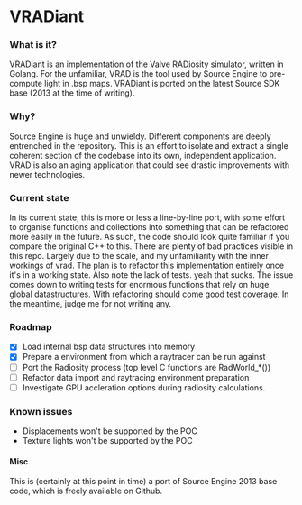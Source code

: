 # VRADiant

### What is it?
VRADiant is an implementation of the Valve RADiosity simulator, written in Golang. For the unfamiliar, VRAD is the tool 
used by Source Engine to pre-compute light in .bsp maps. 
VRADiant is ported on the latest Source SDK base (2013 at the time of writing).

### Why? 
Source Engine is huge and unwieldy. Different components are deeply entrenched in the repository. This is an effort to 
isolate and extract a single coherent section of the codebase into its own, independent application. VRAD is also an aging application that could see drastic improvements with newer technologies.

### Current state
In its current state, this is more or less a line-by-line port, with some effort to organise functions and collections into something that can be refactored more easily in the future. As such, the code should look quite familiar if you compare the original C++ to this.
There are plenty of bad practices visible in this repo. Largely due to the scale, and my unfamiliarity with the inner workings of vrad. The plan is to refactor this implementation entirely once it's in a working state.
Also note the lack of tests. yeah that sucks. The issue comes down to writing tests for enormous functions that rely on huge global datastructures. With refactoring should come good test coverage. In the meantime, judge me for not writing any.


### Roadmap
- [x] Load internal bsp data structures into memory
- [x] Prepare a environment from which a raytracer can be run against
- [ ] Port the Radiosity process (top level C functions are RadWorld_*())
- [ ] Refactor data import and raytracing environment preparation
- [ ] Investigate GPU accleration options during radiosity calculations.

### Known issues
- Displacements won't be supported by the POC
- Texture lights won't be supported by the POC

#### Misc
This is (certainly at this point in time) a port of Source Engine 2013 base code, which is freely available on Github.
